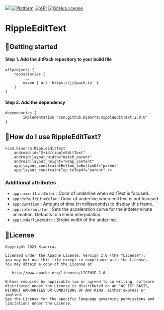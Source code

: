[![](https://jitpack.io/v/Kiaorra/RippleEditText.svg)](https://jitpack.io/#Kiaorra/RippleEditText)
[![Platform](https://img.shields.io/badge/platform-android-green.svg)](http://developer.android.com/index.html)
[![API](https://img.shields.io/badge/API-21%2B-blue.svg?style=flat)](https://android-arsenal.com/api?level=21)
[![GitHub license](https://img.shields.io/badge/license-Apache%20License%202.0-blue.svg?style=flat)](https://www.apache.org/licenses/LICENSE-2.0)

RippleEditText
==============

🔧Getting started
--------
#### Step 1. Add the JitPack repository to your build file

	allprojects {
		repositories {
			...
			maven { url 'https://jitpack.io' }
		}
	}
  
#### Step 2. Add the dependency

	dependencies {
	        implementation 'com.github.Kiaorra:RippleEditText:2.0.0'
	}

🤔How do I use RippleEditText?
----------------------------
    <com.kiaorra.RippleEditText
        android:id="@+id/rippleEditText"
        android:layout_width="match_parent"
        android:layout_height="wrap_content"
        app:layout_constraintBottom_toBottomOf="parent"
        app:layout_constraintTop_toTopOf="parent" />
	
### Additional attributes
- `app:accentLineColor` :  Color of underline when editText is focused.
- `app:defaultLineColor` : Color of underline when editText is not focused.
- `app:duration` : Amount of time (in milliseconds) to display this frame.
- `app:interpolator` : Sets the acceleration curve for the indeterminate animation. Defaults to a linear interpolation.
- `app:underlineWidth` : Stroke width of the underline.

📃License
-------

    Copyright 2021 Kiaorra.

    Licensed under the Apache License, Version 2.0 (the "License");
    you may not use this file except in compliance with the License.
    You may obtain a copy of the License at

       http://www.apache.org/licenses/LICENSE-2.0

    Unless required by applicable law or agreed to in writing, software
    distributed under the License is distributed on an "AS IS" BASIS,
    WITHOUT WARRANTIES OR CONDITIONS OF ANY KIND, either express or implied.
    See the License for the specific language governing permissions and
    limitations under the License.
